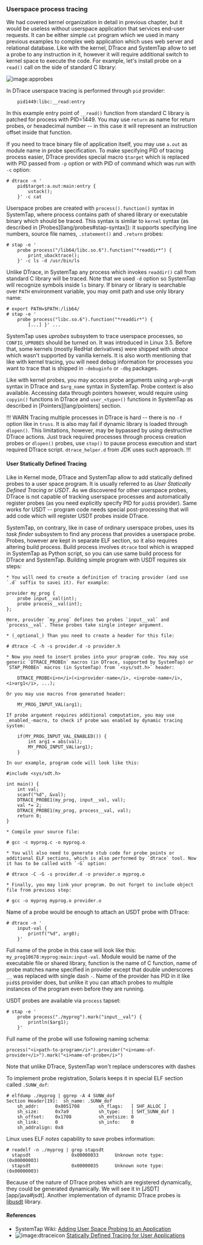 ### Userspace process tracing

We had covered kernel organization in detail in previous chapter, but it would be useless without userspace application that services end-user requests. It can be either simple `cat` program which we used in many previous examples to complex web application which uses web server and relational database. Like with the kernel, DTrace and SystemTap allow to set a probe to any instruction in it, however it will require additional switch to kernel space to execute the code. For example, let's install probe on a `read()` call on the side of standard C library:

![image:approbes](appprobes.png)

In DTrace userspace tracing is performed through `pid` provider:
```
	pid1449:libc:__read:entry
```
In this example entry point of `__read()` function from standard C library is patched for process with PID=1449. You may use `return` as name for return probes, or hexadecimal number -- in this case it will represent an instruction offset inside that function. 

If you need to trace binary file of application itself, you may use `a.out` as module name in probe specification. To make specifying PID of tracing process easier, DTrace provides special macro `$target` which is replaced with PID passed from `-p` option or with PID of command which was run with `-c` option:
```
# dtrace -n '
	pid$target:a.out:main:entry { 
		ustack(); 
	}' -c cat
```

Userspace probes are created with `process().function()` syntax in SystemTap, where process contains path of shared library or executable binary which should be traced. This syntax is similar to `kernel` syntax (as described in [Probes][lang/probes#stap-syntax]): it supports specifying line numbers, source file names, `.statement()` and `.return` probes:
```
# stap -e '
	probe process("/lib64/libc.so.6").function("*readdir*") {
		print_ubacktrace();
	}' -c ls -d /usr/bin/ls
```
Unlike DTrace, in SystemTap any process which invokes `readdir()` call from standard C library will be traced. Note that we used `-d` option so SystemTap will recognize symbols inside `ls` binary. If binary or library is searchable over `PATH` environment variable, you may omit path and use only library name:
```
# export PATH=$PATH:/lib64/
# stap -e '
	probe process("libc.so.6").function("*readdir*") {
		[...] }' ...
```

SystemTap uses _uprobes_ subsystem to trace userspace processes, so `CONFIG_UPROBES` should be turned on. It was introduced in Linux 3.5. Before that, some kernels (mostly RedHat derivatives) were shipped with _utrace_ which wasn't supported by vanilla kernels. It is also worth mentioning that like with kernel tracing, you will need debug information for processes you want to trace that is shipped in `-debuginfo` or `-dbg` packages.

Like with kernel probes, you may access probe arguments using `arg0`-`argN` syntax in DTrace and `$arg_name` syntax in SystemTap. Probe context is also available. Accessing data through pointers however, would require using `copyin()` functions in DTrace and `user_<type>()` functions in SystemTap as described in [Pointers][lang/pointers] section. 

!!! WARN
Tracing multiple processes in DTrace is hard -- there is no `-f` option like in `truss`. It is also may fail if dynamic library is loaded through `dlopen()`. This limitations, however, may be bypassed by using destructive DTrace actions. Just track required processes through process creation probes or `dlopen()` probes, use `stop()` to pause process execution and start required DTrace script. `dtrace_helper.d` from JDK uses such approach.
!!!

#### User Statically Defined Tracing

Like in Kernel mode, DTrace and SystemTap allow to add statically defined probes to a user space program. It is usually referred to as _User Statically Defined Tracing_ or _USDT_. As we discovered for other userspace probes, DTrace is not capable of tracking userspace processes and automatically register probes (as you need explicitly specify PID for `pid$$` provider). Same works for USDT -- program code needs special post-processing that will add code which will register USDT probes inside DTrace. 

SystemTap, on contrary, like in case of ordinary userspace probes, uses its _task finder_ subsystem to find any process that provides a userspace probe. Probes, however are kept in separate ELF section, so it also requires altering build process. Build process involves `dtrace` tool which is wrapped in SystemTap as Python script, so you can use same build process for DTrace and SystemTap. Building simple program with USDT requires six steps:

	* You will need to create a definition of tracing provider (and use `.d` suffix to savei it). For example:
```
provider my_prog {
	probe input__val(int);
	probe process__val(int);
};
```
	Here, provider `my_prog` defines two probes `input__val` and `process__val`. These probes take single integer argument.

	* (_optional_) Than you need to create a header for this file:
```
# dtrace -C -h -s provider.d -o provider.h
```

	* Now you need to insert probes into your program code. You may use generic `DTRACE_PROBEn` macros (in DTrace, supported by SystemTap) or `STAP_PROBEn` macros (in SystemTap) from `<sys/sdt.h>` header:
```
	DTRACE_PROBE<i>n</i>(<i>provider-name</i>, <i>probe-name</i>, <i>arg1</i>, ...);
```
	Or you may use macros from generated header:
```
	MY_PROG_INPUT_VAL(arg1);
```

	If probe argument requires additional computation, you may use _enabled_-macro, to check if probe was enabled by dynamic tracing system:
```
	if(MY_PROG_INPUT_VAL_ENABLED()) {
		int arg1 = abs(val);
		MY_PROG_INPUT_VAL(arg1);
	}
```

	In our example, program code will look like this:
```
#include <sys/sdt.h>

int main() {
	int val;
	scanf("%d", &val);
	DTRACE_PROBE1(my_prog, input__val, val);
	val *= 2;
	DTRACE_PROBE1(my_prog, process__val, val);
	return 0;
}
```
	
	* Compile your source file:
```
# gcc -c myprog.c -o myprog.o
```
	
	* You will also need to generate stub code for probe points or additional ELF sections, which is also performed by `dtrace` tool. Now it has to be called with `-G` option:
```
# dtrace -C -G -s provider.d -o provider.o myprog.o
```

	* Finally, you may link your program. Do not forget to include object file from previous step:
```
# gcc -o myprog myprog.o provider.o
```
	
Name of a probe would be enough to attach an USDT probe with DTrace:
```
# dtrace -n '
	input-val { 
		printf("%d", arg0); 
	}' 
```
Full name of the probe in this case will look like this: `my_prog10678:myprog:main:input-val`. Module would be name of the executable file or shared library, function is the name of C function, name of probe matches name specified in provider except that double underscores `__` was replaced with single dash `-`. Name of the provider has PID in it like `pid$$` provider does, but unlike it you can attach probes to multiple instances of the program even before they are running. 

USDT probes are available via `process` tapset:
```
# stap -e '
	probe process("./myprog").mark("input__val") { 
		println($arg1); 
	}'
```
Full name of the probe will use following naming schema:
```
process("<i>path-to-program</i>").provider("<i>name-of-provider</i>").mark("<i>name-of-probe</i>")
```
Note that unlike DTrace, SystemTap won't replace underscores with dashes

To implement probe registration, Solaris keeps it in special ELF section called `.SUNW_dof`:
```
# elfdump ./myprog | ggrep -A 4 SUNW_dof
Section Header[19]:  sh_name: .SUNW_dof
    sh_addr:      0x8051708       sh_flags:   [ SHF_ALLOC ]
    sh_size:      0x7a9           sh_type:    [ SHT_SUNW_dof ]
    sh_offset:    0x1708          sh_entsize: 0
    sh_link:      0               sh_info:    0
    sh_addralign: 0x8
```

Linux uses ELF _notes_ capability to save probes information:
```
# readelf -n ./myprog | grep stapsdt
  stapsdt               0x00000033      Unknown note type: (0x00000003)
  stapsdt               0x00000035      Unknown note type: (0x00000003)
```

Because of the nature of DTrace probes which are registered dynamically, they could be generated dynamically. We will see it in [JSDT][app/java#jsdt]. Another implementation of dynamic DTrace probes is [libusdt](https://github.com/chrisa/libusdt) library.

#### References

 * SystemTap Wiki: [Adding User Space Probing to an Application](https://sourceware.org/systemtap/wiki/AddingUserSpaceProbingToApps)
 * ![image:dtraceicon](icons/dtrace.png)  [Statically Defined Tracing for User Applications](http://docs.oracle.com/cd/E18752_01/html/817-6223/chp-usdt.html)